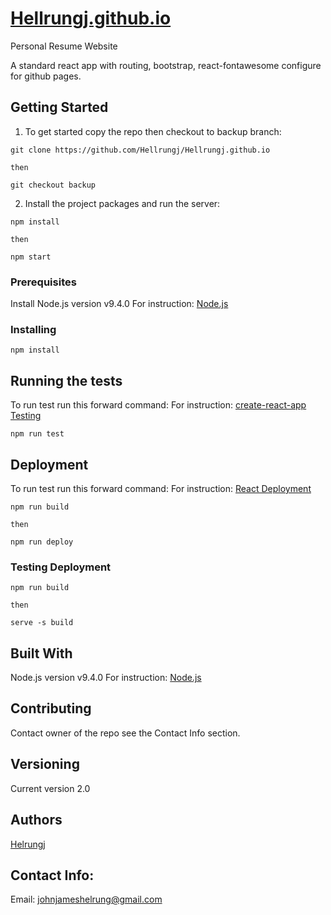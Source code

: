 # [Hellrungj.github.io](Hellrungj.github.io)
Personal Resume Website

A standard react app with routing, bootstrap, react-fontawesome configure for github pages. 

## Getting Started

1. To get started copy the repo then checkout to backup branch:
```node
git clone https://github.com/Hellrungj/Hellrungj.github.io

then

git checkout backup
``` 
2. Install the project packages and run the server:

```node
npm install

then

npm start
```

### Prerequisites
Install Node.js version v9.4.0
For instruction: [Node.js](https://nodejs.org/)

### Installing
```node 
npm install
```

## Running the tests
To run test run this forward command: 
For instruction: [create-react-app Testing](https://github.com/facebook/create-react-app/blob/master/packages/react-scripts/template/README.md#running-tests)
```node 
npm run test
```

## Deployment
To run test run this forward command: 
For instruction: [React Deployment](https://facebook.github.io/create-react-app/docs/deployment)
```node 
npm run build

then

npm run deploy

```

### Testing Deployment
```node
npm run build

then

serve -s build
```

## Built With
Node.js version v9.4.0
For instruction: [Node.js](https://nodejs.org/)

## Contributing
Contact owner of the repo see the Contact Info section.

## Versioning
Current version 2.0

## Authors
[Helrungj](https://github.com/Hellrungj/)

## Contact Info:
Email: [johnjameshelrung@gmail.com](johnjameshellrung@gmail.com)
